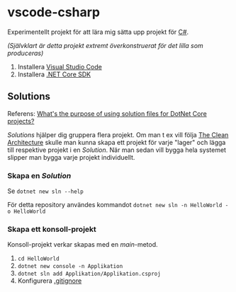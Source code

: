 # vscode-csharp

Experimentellt projekt för att lära mig sätta upp projekt för [C#](https://docs.microsoft.com/en-us/dotnet/csharp/).

*(Självklart är detta projekt extremt överkonstruerat för det lilla som produceras)*

1. Installera [Visual Studio Code](https://code.visualstudio.com/)
1. Installera [.NET Core SDK](https://dotnet.microsoft.com/download)

## Solutions
Referens: [What's the purpose of using solution files for DotNet Core projects?](https://stackoverflow.com/questions/43426982/dotnet-core-purpose-of-solution-files)

*Solutions* hjälper dig gruppera flera projekt. Om man t ex vill följa [The Clean Architecture](https://blog.cleancoder.com/uncle-bob/2012/08/13/the-clean-architecture.html)
skulle man kunna skapa ett projekt för varje "lager" och lägga till respektive projekt i en *Solution*. När man sedan vill bygga hela systemet slipper man bygga varje
projekt individuellt.

### Skapa en *Solution*
Se `dotnet new sln --help`

För detta repository användes kommandot `dotnet new sln -n HelloWorld -o HelloWorld`

### Skapa ett konsoll-projekt
Konsoll-projekt verkar skapas med en *main*-metod.

1. `cd HelloWorld`
1. `dotnet new console -n Applikation`
1. `dotnet sln add Applikation/Applikation.csproj`
1. Konfigurera [.gitignore](https://raw.githubusercontent.com/dotnet/core/master/.gitignore)
